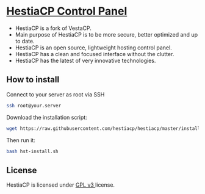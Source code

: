 [HestiaCP Control Panel](https://www.hestiacp.com/)
==================================================

* HestiaCP is a fork of VestaCP.
* Main purpose of HestiaCP is to be more secure, better optimized and up to date.
* HestiaCP is an open source, lightweight hosting control panel.
* HestiaCP has a clean and focused interface without the clutter.
* HestiaCP has the latest of very innovative technologies.

How to install
----------------------------
Connect to your server as root via SSH
```bash
ssh root@your.server
```

Download the installation script:
```bash
wget https://raw.githubusercontent.com/hestiacp/hestiacp/master/install/hst-install.sh
```
Then run it:
```bash
bash hst-install.sh
```

License
----------------------------
HestiaCP is licensed under [GPL v3 ](https://github.com/hestiacp/hestiacp/blob/master/LICENSE) license.

